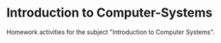 # Introduction to Computer-Systems
Homework activities for the subject "Introduction to Computer Systems". 
